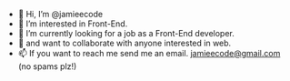 - 👋 Hi, I’m @jamieecode
- 👀 I’m interested in Front-End.
- 🌱 I’m currently looking for a job as a Front-End developer.
- 💞️ and want to collaborate with anyone interested in web.
- 📫 If you want to reach me send me an email. jamieecode@gmail.com (no spams plz!)

<!---
jamieecode/jamieecode is a ✨ special ✨ repository because its `README.md` (this file) appears on your GitHub profile.
You can click the Preview link to take a look at your changes.
--->
